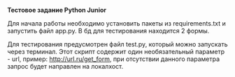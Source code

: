 **Тестовое задание Python Junior**

Для начала работы необходимо установить пакеты из requirements.txt и запустить файл app.py.
В бд для тестирования находится 2 формы. 

Для тестирования предусмотрен файл test.py, который можно запускать через терминал. Этот скрипт 
содержит один необязательный параметр - url, пример: http://url.ru/get_form, при отсутствии данного параметра 
запрос будет направлен на локалхост.
